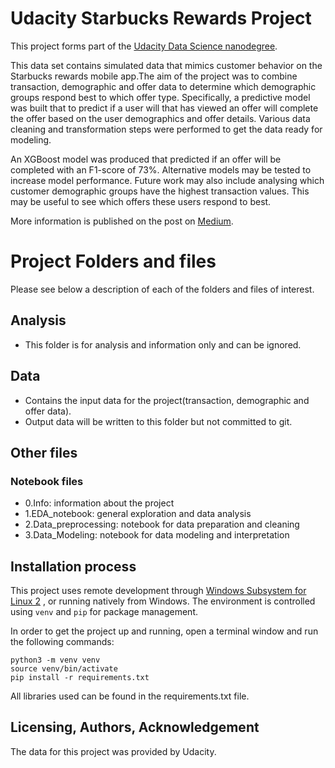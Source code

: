 # Udacity Starbucks Rewards Project
This project forms part of the [Udacity Data Science nanodegree](https://www.udacity.com/course/data-scientist-nanodegree--nd025?utm_source=gsem_brand&utm_medium=ads_r&utm_campaign=19167921312_c_individuals&utm_term=143524484639&utm_keyword=udacity%20data%20science_p&gclid=Cj0KCQiA5NSdBhDfARIsALzs2EAHpUX_4D3aZrBcu_PbklsCJYBWFEupJ-i6mpiKLVpCNy_7u8hDLVoaAje4EALw_wcB). 

This data set contains simulated data that mimics customer behavior on the Starbucks rewards mobile app.The aim of the project was to combine transaction, demographic and offer data to determine which demographic groups respond best to which offer type. Specifically, a predictive model was built that to predict if a user will that has viewed an offer will complete the offer based on the user demographics and offer details. Various data cleaning and transformation steps were performed to get the data ready for modeling.

An XGBoost model was produced that predicted if an offer will be completed with an F1-score of 73%. Alternative models may be tested to increase model performance. Future work may also include analysing which customer demographic groups have the highest transaction values. This may be useful to see which offers these users respond to best.

More information is published on the post on [Medium](https://medium.com/@henriettewevell/de882cfdfdb0).

# Project Folders and files
Please see below a description of each of the folders and files of interest.                                       

## Analysis
- This folder is for analysis and information only and can be ignored.

## Data                                               
- Contains the input data for the project(transaction, demographic and offer data). 
- Output data will be written to this folder but not committed to git. 

## Other files    
### Notebook files
- 0.Info: information about the project
- 1.EDA_notebook: general exploration and data analysis
- 2.Data_preprocessing: notebook for data preparation and cleaning
- 3.Data_Modeling: notebook for data modeling and interpretation


## Installation process
This project uses remote development through [Windows Subsystem for Linux 2](https://docs.microsoft.com/en-us/windows/wsl/install) , or running natively from Windows. The environment is controlled using `venv` and `pip` for package management.

In order to get the project up and running, open a terminal window and run the following commands:

```
python3 -m venv venv
source venv/bin/activate
pip install -r requirements.txt
```

All libraries used can be found in the requirements.txt file.

## Licensing, Authors, Acknowledgement
The data for this project was provided by Udacity.